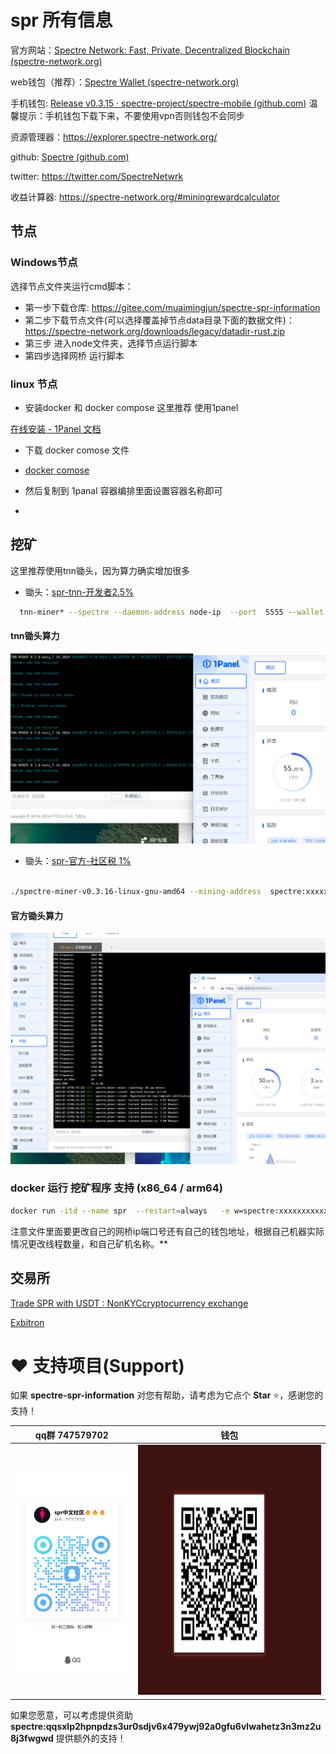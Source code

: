# spr 所有信息

官方网站：[Spectre Network: Fast, Private, Decentralized Blockchain (spectre-network.org)](https://spectre-network.org/)

web钱包（推荐）：[Spectre Wallet (spectre-network.org)](https://wallet.spectre-network.org/)

手机钱包: [Release v0.3.15 · spectre-project/spectre-mobile (github.com)](https://github.com/spectre-project/spectre-mobile/releases)  温馨提示：手机钱包下载下来，不要使用vpn否则钱包不会同步

资源管理器：https://explorer.spectre-network.org/

github: [Spectre (github.com)](https://github.com/spectre-project)

twitter: https://twitter.com/SpectreNetwrk

收益计算器: https://spectre-network.org/#miningrewardcalculator

## 节点

### Windows节点

选择节点文件夹运行cmd脚本：

* 第一步下载仓库: https://gitee.com/muaimingjun/spectre-spr-information
* 第二步下载节点文件(可以选择覆盖掉节点data目录下面的数据文件)：https://spectre-network.org/downloads/legacy/datadir-rust.zip
* 第三步 进入node文件夹，选择节点运行脚本
* 第四步选择网桥 运行脚本

### linux 节点

*  安装docker 和 docker compose 这里推荐 使用1panel

  [在线安装 - 1Panel 文档](https://1panel.cn/docs/installation/online_installation/)

* 下载 docker comose 文件

* [docker comose](./dockers/docker-compose-bridge.yml)

* 然后复制到 1panal 容器编排里面设置容器名称即可

* ​

## 挖矿

这里推荐使用tnn锄头，因为算力确实增加很多

- 锄头：[spr-tnn-开发者2.5%](https://gitee.com/muaimingjun/spectre-spr-information/releases/tag/v0.3.6.1)
```bash
  tnn-miner* --spectre --daemon-address node-ip  --port  5555 --wallet spectre:qxxxxxxxxxg --threads 10 --worker-name 矿工名称
```
#### tnn锄头算力

![本地路径](img/F18BE05112CD3183E527B50D6C2CCBE3.png)


- 锄头：[spr-官方-社区税 1%](https://github.com/spectre-project/spectre-miner/releases/tag/v0.3.16)

```bash
  
./spectre-miner-v0.3.16-linux-gnu-amd64 --mining-address  spectre:xxxxxxx  -s x.x.x.x -p xxxx

```
#### 官方锄头算力
![本地路径](img/4A9F4A66B14A1561F5AB9C3D45633C97.png)

  

### docker  运行 挖矿程序 支持 (x86_64 /  arm64)

```bash
docker run -itd --name spr  --restart=always   -e w=spectre:xxxxxxxxxxxxxxxxxxxxxxxx  -e s=192.168.2.3 -e p=5555 -e t=30 -e name=02 itgpt/tnn-miner:latest
```



注意文件里面要更改自己的网桥ip端口号还有自己的钱包地址，根据自己机器实际情况更改线程数量，和自己矿机名称。**

## 交易所

[Trade SPR with USDT : NonKYCcryptocurrency exchange](https://nonkyc.io/market/SPR_USDT)

[Exbitron](https://exbitron.com/trade?market=SPR-USDT)

 




# ♥️ 支持项目\(Support\)

<p>如果 <b>spectre-spr-information</b> 对您有帮助，请考虑为它点个 <b>Star</b> ⭐，感谢您的支持！</p>
<table>
<thead>
<tr>
<th align="center">qq群 747579702 </th>
<th align="center">钱包</th>
</tr>
</thead>
<tbody><tr>
<td align="center"><img src="./img/qq.jpg" alt="qq群 747579702" height="324" width="250"></td>

<td align="center"><img src="./img/dashang.png" alt="钱包" height="400" width="480"></td>
</tr>
</tbody>
</table>
<p>如果您愿意，可以考虑提供资助 <b>spectre:qqsxlp2hpnpdzs3ur0sdjv6x479ywj92a0gfu6vlwahetz3n3mz2u8j3fwgwd</b> 提供额外的支持！</p>


